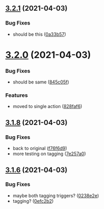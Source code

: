 ## [3.2.1](https://github.com/Badminton-Apps/core/compare/v3.2.0...v3.2.1) (2021-04-03)


### Bug Fixes

* should be this ([0a33b57](https://github.com/Badminton-Apps/core/commit/0a33b57b4409e15d92b90f5ff99da01cd4b72186))



# [3.2.0](https://github.com/Badminton-Apps/core/compare/v3.1.8...v3.2.0) (2021-04-03)


### Bug Fixes

* should be same ([845c05f](https://github.com/Badminton-Apps/core/commit/845c05f167959269aecc1e60f96446fc863231ad))


### Features

* moved to single action ([828faf6](https://github.com/Badminton-Apps/core/commit/828faf62f9100dc61df7bc8b624cc0878e99ed30))



## [3.1.8](https://github.com/Badminton-Apps/core/compare/v3.1.7...v3.1.8) (2021-04-03)


### Bug Fixes

* back to original ([f76f6d9](https://github.com/Badminton-Apps/core/commit/f76f6d9979960797216966f3914805ea3bd76c78))
* more testing on tagging ([7e257a0](https://github.com/Badminton-Apps/core/commit/7e257a04be3612e9a595f71b644972387a1b572e))



## [3.1.6](https://github.com/Badminton-Apps/core/compare/v3.1.5...v3.1.6) (2021-04-03)


### Bug Fixes

* maybe both tagging triggers? ([0238e2e](https://github.com/Badminton-Apps/core/commit/0238e2e15d33ef2159f686115536371c26e879ae))
* tagging? ([0efc2b2](https://github.com/Badminton-Apps/core/commit/0efc2b2fa6af5f4ad73fed17206518d45ffd387b))



